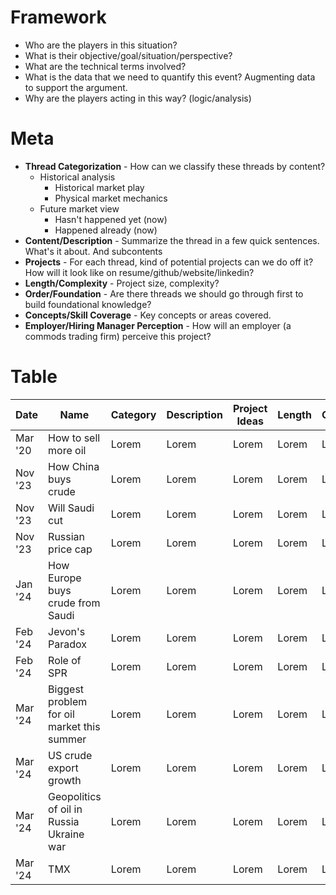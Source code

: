 # Framework

* Who are the players in this situation?
* What is their objective/goal/situation/perspective?
* What are the technical terms involved?
* What is the data that we need to quantify this event? Augmenting data to support the argument. 
* Why are the players acting in this way? (logic/analysis)

# Meta

* **Thread Categorization** - How can we classify these threads by content?
  * Historical analysis
    * Historical market play
    * Physical market mechanics
  * Future market view 
    * Hasn't happened yet (now)
    * Happened already (now)
* **Content/Description** - Summarize the thread in a few quick sentences. What's it about. And subcontents
* **Projects** - For each thread, kind of potential projects can we do off it? How will it look like on resume/github/website/linkedin?
* **Length/Complexity** - Project size, complexity?
* **Order/Foundation** - Are there threads we should go through first to build foundational knowledge?
* **Concepts/Skill Coverage** - Key concepts or areas covered. 
* **Employer/Hiring Manager Perception** - How will an employer (a commods trading firm) perceive this project?

# Table


| Date    | Name |  Category | Description | Project Ideas | Length | Concepts | 
| -------- | ------- | -------- | ------- | -------- | ------- |-------- |
| Mar '20| How to sell more oil |Lorem| Lorem| Lorem| Lorem |Lorem|
| Nov '23| How China buys crude |Lorem| Lorem| Lorem| Lorem |Lorem|
| Nov '23| Will Saudi cut |Lorem| Lorem| Lorem| Lorem |Lorem|
| Nov '23| Russian price cap |Lorem| Lorem| Lorem| Lorem |Lorem|
| Jan '24| How Europe buys crude from Saudi |Lorem| Lorem| Lorem| Lorem |Lorem|
| Feb '24| Jevon's Paradox |Lorem| Lorem| Lorem| Lorem |Lorem|
| Feb '24| Role of SPR |Lorem| Lorem| Lorem| Lorem |Lorem|
| Mar '24| Biggest problem for oil market this summer |Lorem| Lorem| Lorem| Lorem |Lorem|
| Mar '24| US crude export growth |Lorem| Lorem| Lorem| Lorem |Lorem|
| Mar '24| Geopolitics of oil in Russia Ukraine war |Lorem| Lorem| Lorem| Lorem |Lorem|
| Mar '24| TMX |Lorem| Lorem| Lorem| Lorem |Lorem|
